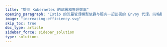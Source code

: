 ```yaml
---
title: "提高 Kubernetes 的部署和管理效率"
opening_paragraph: "Istio 的流量管理模型依靠与服务一起部署的 Envoy 代理。网格服务发送和接收的所有流量（数据平面流量）都通过 Envoy 进行代理，从而可以轻松引导和控制网格网络周围的流量，而无需对服务进行任何更改。"
image: "increasing-efficiency.svg"
skip_toc: true
doc_type: article
sidebar_force: sidebar_solution
type: solutions
---
```

[comment]: <> (TODO: Replace placeholders)

